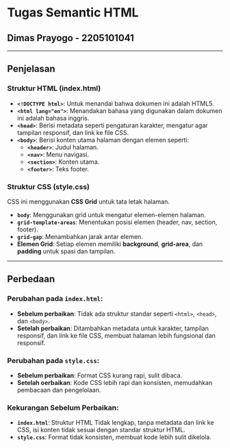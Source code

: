 # Tugas Semantic HTML

## **Dimas Prayogo - 2205101041**

---

## **Penjelasan**

### **Struktur HTML (index.html)**

- **`<!DOCTYPE html>`**: Untuk menandai bahwa dokumen ini adalah HTML5.
- **`<html lang="en">`**: Menandakan bahasa yang digunakan dalam dokumen ini adalah bahasa inggris.
- **`<head>`**: Berisi metadata seperti pengaturan karakter, mengatur agar tampilan responsif, dan link ke file CSS.
- **`<body>`**: Berisi konten utama halaman dengan elemen seperti:
  - **`<header>`**: Judul halaman.
  - **`<nav>`**: Menu navigasi.
  - **`<section>`**: Konten utama.
  - **`<footer>`**: Teks footer.

### **Struktur CSS (style.css)**

CSS ini menggunakan **CSS Grid** untuk tata letak halaman.

- **`body`**: Menggunakan grid untuk mengatur elemen-elemen halaman.
- **`grid-template-areas`**: Menentukan posisi elemen (header, nav, section, footer).
- **`grid-gap`**: Menambahkan jarak antar elemen.
- **Elemen Grid**: Setiap elemen memiliki **background**, **grid-area**, dan **padding** untuk spasi dan tampilan.

---

## **Perbedaan**

### **Perubahan pada `index.html`:**

- **Sebelum perbaikan**: Tidak ada struktur standar seperti `<html>`, `<head>`, dan `<body>`.
- **Setelah perbaikan**: Ditambahkan metadata untuk karakter, tampilan responsif, dan link ke file CSS, membuat halaman lebih fungsional dan responsif.

### **Perubahan pada `style.css`:**

- **Sebelum perbaikan**: Format CSS kurang rapi, sulit dibaca.
- **Setelah oerbaikan**: Kode CSS lebih rapi dan konsisten, memudahkan pembacaan dan pengelolaan.

### **Kekurangan Sebelum Perbaikan:**

- **`index.html`**: Struktur HTML Tidak lengkap, tanpa metadata dan link ke CSS, isi konten tidak sesuai dengan standar struktur HTML.
- **`style.css`**: Format tidak konsisten, membuat kode lebih sulit dikelola.




